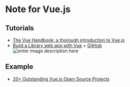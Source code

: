Note for Vue.js
==
## Tutorials

- [The Vue Handbook: a thorough introduction to Vue.js](https://www.freecodecamp.org/news/the-vue-handbook-a-thorough-introduction-to-vue-js-1e86835d8446/?source=facebookShare-8f150b66bb03-1558110351&fbclid=IwAR3P9N5x-nANZmPkxIaYAENYaRW4ex_pgNe4kicGEXoLo-N7o0c0oMWK5hM&_branch_match_id=623139837775019247)
- [Build a Library web app with Vue](https://scaffoldhub.io/courses/vue-library) + [GitHub](https://github.com/felipepastorelima/vue-library)
![enter image description here](https://storage.googleapis.com/scaffoldhub-public/courses/vue-library/demo.jpg)


## Example

- [20+ Outstanding Vue.js Open Source Projects](https://medium.com/js-dojo/top-vue-js-open-source-projects-45209040fcd)
<!--stackedit_data:
eyJoaXN0b3J5IjpbMjAxMTcxMDE3MywtNDY1MjM4ODc1XX0=
-->